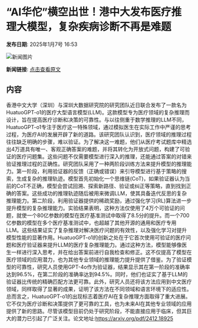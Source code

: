 # “AI华佗”横空出世！港中大发布医疗推理大模型，复杂疾病诊断不再是难题

**发布日期**: 2025年1月7号 16:53

![新闻图片](https://pic.chinaz.com/picmap/thumb/202307181418295015_2.jpg)

**新闻链接**: [点击查看原文](https://www.aibase.com/zh/news/14536)

## 内容

香港中文大学（深圳）与深圳大数据研究院的研究团队近日联合发布了一款名为HuatuoGPT-o1的医疗大型语言模型(LLM)。这款模型专为医疗领域的复杂推理而设计，旨在提高医疗诊断和决策的可靠性。与以往侧重于数学推理的LLM不同，HuatuoGPT-o1专注于医疗这一特殊领域，通过模拟医生在实际工作中严谨的思考过程，为医疗AI的发展开辟了新的道路。该研究团队认识到，医疗领域的推理过程往往缺乏明确的步骤，难以验证。为了解决这一难题，他们从医疗考试题库中精选出4万道具有唯一、客观正确答案的难题，并将其转化为开放式问题，构建了可验证的医疗问题集。这些问题不仅需要模型进行深入的推理，还能通过答案的对错来验证推理过程的正确性。研究团队采用了一种两阶段训练方法来提升模型的推理能力。第一阶段，利用验证器的反馈（正确或错误）来引导模型进行基于策略的搜索，生成复杂的推理轨迹。模型首先初始化一个思维链(CoT)，如果验证器认为当前的CoT不正确，模型会尝试回溯、探索新路径、验证或纠正等策略，直到找到正确的答案。这些成功的推理轨迹随后被用来微调LLM，使其具备迭代反思的复杂推理能力。第二阶段，利用验证器提供的稀疏奖励，通过强化学习(RL)算法进一步提升模型的复杂推理能力。实验结果表明，这种方法仅使用了4万个可验证的问题，就使一个80亿参数的模型在医疗基准测试中取得了8.5分的提升。而一个700亿参数的模型在多个医疗基准测试中，也超越了其他开源的通用和医疗专用LLM。这些结果证实了复杂推理对解决医疗问题的有效性，以及强化学习对提升模型性能的显著作用。HuatuoGPT-o1的创新之处在于它首次使用可验证的医疗问题和医疗验证器来提升LLM的医疗复杂推理能力。通过这种方法，模型能够像医生一样进行深入思考，并在给出答案前进行自我检查和修正。这不仅提高了模型在医疗领域的应用潜力，也为其他专业领域的推理能力提升提供了借鉴。为了验证模型的可靠性，研究人员使用GPT-4o作为验证器，结果显示其在第一阶段的准确率达到96.5%，在第二阶段的准确率达到94.5%。同时，他们也证实了基于LLM的验证器比传统的精确匹配方法更可靠。此外，研究人员还将该方法应用到中文医疗领域，同样取得了显著的成果，证明了该方法在不同领域和语言环境下的适应性。总而言之，HuatuoGPT-o1的出现标志着医疗AI在复杂推理方面取得了重大进展。它不仅为医疗诊断和决策提供了更可靠的工具，也为未来AI在其他专业领域的应用提供了新的思路。尽管该模型目前仍处于研究阶段，不能直接应用于临床，但其巨大的潜力已引起了广泛关注。论文地址:https://arxiv.org/pdf/2412.18925
